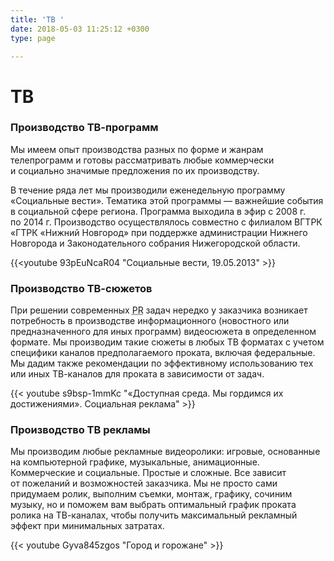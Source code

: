 ```yaml
---
title: 'ТВ '
date: 2018-05-03 11:25:12 +0300
type: page

---
```

# ТВ

### Производство <nobr>ТВ-программ</nobr>

Мы имеем опыт производства разных по форме и жанрам телепрограмм и готовы рассматривать любые коммерчески и социально значимые предложения по их производству.

В течение ряда лет мы производили еженедельную программу «Социальные вести». Тематика этой программы — важнейшие события в социальной сфере региона. Программа выходила в эфир с 2008 г. по 2014 г. Производство осуществлялось совместно с филиалом ВГТРК «ГТРК «Нижний Новгород» при поддержке администрации Нижнего Новгорода и Законодательного собрания Нижегородской области.

{{<youtube 93pEuNcaR04 "Социальные вести, 19.05.2013" >}}

### Производство <nobr>ТВ-сюжетов</nobr>

При решении современных <acronym title="Public Relations" lang="en">PR</acronym> задач нередко у заказчика возникает потребность в производстве информационного (новостного или предназначенного для иных программ) видеосюжета в определенном формате. Мы производим такие сюжеты в любых ТВ форматах с учетом специфики каналов предполагаемого проката, включая федеральные. Мы дадим также рекомендации по эффективному использованию тех или иных <nobr>ТВ-каналов</nobr> для проката в зависимости от задач.

{{< youtube s9bsp-1mmKc "«Доступная среда. Мы гордимся их достижениями». Социальная реклама" >}}

### Производство ТВ рекламы

Мы производим любые рекламные видеоролики: игровые, основанные на компьютерной графике, музыкальные, анимационные. Коммерческие и социальные. Простые и сложные. Все зависит от пожеланий и возможностей заказчика. Мы не просто сами придумаем ролик, выполним съемки, монтаж, графику, сочиним музыку, но и поможем вам выбрать оптимальный график проката ролика на <nobr>ТВ-каналах</nobr>, чтобы получить максимальный рекламный эффект при минимальных затратах.

{{< youtube Gyva845zgos "Город и горожане" >}}